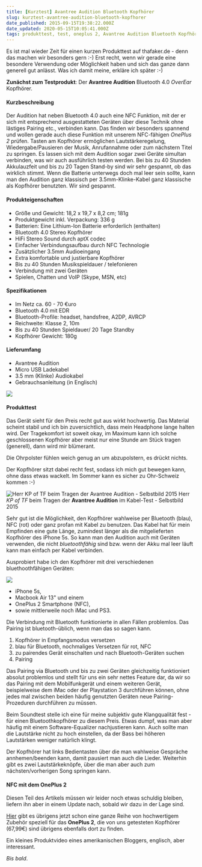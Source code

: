```yaml
---
title: [Kurztest] Avantree Audition Bluetooth Kopfhörer
slug: kurztest-avantree-audition-bluetooth-kopfhorer
date_published: 2015-09-15T19:38:22.000Z
date_updated: 2020-05-15T10:05:41.000Z
tags: produkttest, test, oneplus 2, Avantree Audition Bluetooth Kopfhörer, overear, bluetooth 4.0, NFC, zubehör, kurztest, bluetooth, erfahrungsbericht
---
```


Es ist mal wieder Zeit für einen kurzen Produkttest auf thafaker.de - denn das machen wir besonders gern :-) Erst recht, wenn wir gerade eine besondere Verwendung oder Möglichkeit haben und sich das ganze dann generell gut anlässt. Was ich damit meine, erkläre ich später :-) 

**Zunächst zum Testprodukt**: Der **Avantree Audition** Bluetooth 4.0 *OverEar* Kopfhörer.

#### Kurzbeschreibung

Der Audition hat neben Bluetooth 4.0 auch eine NFC Funktion, mit der er sich mit entsprechend ausgestatteten Geräten über diese Technik ohne lästiges Pairing etc., verbinden kann. Das finden wir besonders spannend und wollen gerade auch diese Funktion mit unserem NFC-fähigen *OnePlus 2* prüfen. Tasten am Kopfhörer ermöglichen Lautstärkeregelung, Wiedergabe/Pausieren der Musik, Anrufannahme oder zum nächstern Titel zu springen. Es lassen sich mit dem Audition sogar zwei Geräte simultan verbinden, was wir auch ausführlich testen werden. Bei bis zu 40 Stunden Akkulauzfeit und bis zu 20 Tagen Stand-by sind wir sehr gespannt, ob das wirklich stimmt. Wenn die Batterie unterwegs doch mal leer sein sollte, kann man den Audition ganz klassisch per 3.5mm-Klinke-Kabel ganz klassische als Kopfhörer benutzten. Wir sind gespannt.

#### Produkteigenschaften

- Größe und Gewicht: 18,2 x 19,7 x 8,2 cm; 181g
- Produktgewicht inkl. Verpackung: 336 g
- Batterien: Eine Lithium-Ion Batterie erforderlich (enthalten)
- Bluetooth 4.0 Stereo Kopfhörer
- HiFi Stereo Sound durch aptX codec
- Einfacher Verbindungsaufbau durch NFC Technologie
- Zusätzlicher 3.5mm Audioeingang
- Extra komfortable und justierbare Kopfhörer
- Bis zu 40 Stunden Musikspieldauer / telefonieren
- Verbindung mit zwei Geräten
- Spielen, Chatten und VoIP (Skype, MSN, etc)

#### Spezifikationen

- Im Netz ca. 60 - 70 €uro
- Bluetooth 4.0 mit EDR
- Bluetooth-Profile: headset, handsfree, A2DP, AVRCP
- Reichweite: Klasse 2, 10m
- Bis zu 40 Stunden Spieldauer/ 20 Tage Standby
- Kopfhörer Gewicht: 180g

#### Lieferumfang

- Avantree Audition
- Micro USB Ladekabel
- 3.5 mm (Klinke) Audiokabel
- Gebrauchsanleitung (in Englisch)

![](__GHOST_URL__/content/images/2015/09/Bildschirmfoto-2015-09-13-um-10-45-18.png)

#### Produkttest

Das Gerät sieht für den Preis recht gut aus wirkt hochwertig. Das Material scheint stabil und ich bin zuversichtlich, dass mein Headphone lange halten wird. Der Tragekomfort ist soweit okay, im Maximum kann ich solche geschlossenen Kopfhörer aber meist nur eine Stunde am Stück tragen (generell), dann wird mir blümerant.

Die Ohrpolster fühlen weich genug an um abzupolstern, es drückt nichts.

Der Kopfhörer sitzt dabei recht fest, sodass ich mich gut bewegen kann, ohne dass etwas wackelt. Im Sommer kann es sicher zu Ohr-Schweiz kommen :-)

![Herr KP of TF beim Tragen der Avantree Audition - Selbstbild 2015](__GHOST_URL__/content/images/2015/09/avantree_audition_kp_tf.jpg)
Herr *KP of TF* beim Tragen der **Avantree Audition** im Kabel-Test - Selbstbild 2015

Sehr gut ist die Möglichkeit, den Kopfhörer wahlweise per Bluetooth (blau), NFC (rot) oder ganz profan mit Kabel zu benutzen. Das Kabel hat für mein Empfinden eine gute Länge, zumindest länger als die mitgelieferten Kopfhörer des iPhone 5s. So kann man den Audition auch mit Geräten verwenden, die nicht *bluetoothfähig* sind bzw. wenn der Akku mal leer läuft kann man einfach per Kabel verbinden.

Ausprobiert habe ich den Kopfhörer mit drei verschiedenen bluethoothfähigen Geräten:

![](__GHOST_URL__/content/images/2015/09/bt-connected.png)

- iPhone 5s,
- Macbook Air 13" und einem
- OnePlus 2 Smartphone (NFC),
- sowie mittlerweile noch iMac und PS3.

Die Verbindung mit Bluetooth funktionierte in allen Fällen problemlos. Das Pairing ist bluetooth-üblich, wenn man das so sagen kann.

1. Kopfhörer in Empfangsmodus versetzen
2. blau für Bluetooth, nochmaliges Versetzen für rot, NFC
3. zu pairendes Gerät einschalten und nach Bluetooth-Geräten suchen
4. Pairing

Das Pairing via Bluetooth und bis zu zwei Geräten gleichzeitig funktioniert absolut problemlos und stellt für uns ein sehr nettes Feature dar, da wir so das Pairing mit dem Mobilfunkgerät und einem weiteren Gerät, beispielweise dem iMac oder der Playstation 3 durchführen können, ohne jedes mal zwischen beiden häufig genutzten Geräten neue Pairing-Prozeduren durchführen zu müssen.

Beim Soundtest stelle ich eine für meine subjektiv gute Klangqualität fest - für einen Bluetoothkopfhörer zu diesem Preis. Etwas dumpf, was man aber häufig mit einem Software-Equalizer nachjustieren kann. Auch sollte man die Lautstärke nicht zu hoch einstellen, da der Bass bei höheren Lautstärken weniger natürlich klingt.

Der Kopfhörer hat links Bedientasten über die man wahlweise Gespräche annhemen/beenden kann, damit pausiert man auch die Lieder. Weiterhin gibt es zwei Lautstärkeknöpfe, über die man aber auch zum nächsten/vorherigen Song springen kann.

#### NFC mit dem OnePlus 2

Diesen Teil des Artikels müssen wir leider noch etwas schuldig bleiben, liefern ihn aber in einem Update nach, sobald wir dazu in der Lage sind.

[Hier](http://www.mobilefun.de/48748/oneplus/2.htm) gibt es übrigens jetzt schon eine ganze Reihe von hochwertigem Zubehör speziell für das **OnePlus 2**, die von uns getesteten Kopfhörer (67,99€) sind übrigens ebenfalls dort zu finden.

Ein kleines Produktvideo eines amerikanischen Bloggers, englisch, aber interessant.

*Bis bald*.

